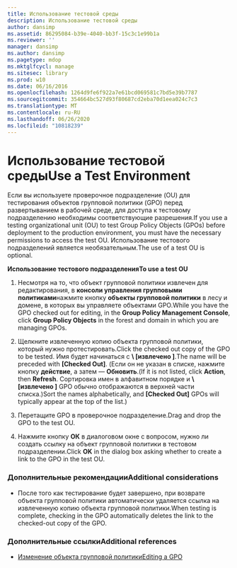 ```yaml
---
title: Использование тестовой среды
description: Использование тестовой среды
author: dansimp
ms.assetid: 86295084-b39e-4040-bb3f-15c3c1e99b1a
ms.reviewer: ''
manager: dansimp
ms.author: dansimp
ms.pagetype: mdop
ms.mktglfcycl: manage
ms.sitesec: library
ms.prod: w10
ms.date: 06/16/2016
ms.openlocfilehash: 1264d9fe6f922a7e61bcd069581c7bd5e39b7787
ms.sourcegitcommit: 354664bc527d93f80687cd2eba70d1eea024c7c3
ms.translationtype: MT
ms.contentlocale: ru-RU
ms.lasthandoff: 06/26/2020
ms.locfileid: "10818239"
---
```

# <span data-ttu-id="e5cac-103">Использование тестовой среды</span><span class="sxs-lookup"><span data-stu-id="e5cac-103">Use a Test Environment</span></span>


<span data-ttu-id="e5cac-104">Если вы используете проверочное подразделение (OU) для тестирования объектов групповой политики (GPO) перед развертыванием в рабочей среде, для доступа к тестовому подразделению необходимы соответствующие разрешения.</span><span class="sxs-lookup"><span data-stu-id="e5cac-104">If you use a testing organizational unit (OU) to test Group Policy Objects (GPOs) before deployment to the production environment, you must have the necessary permissions to access the test OU.</span></span> <span data-ttu-id="e5cac-105">Использование тестового подразделений является необязательным.</span><span class="sxs-lookup"><span data-stu-id="e5cac-105">The use of a test OU is optional.</span></span>

**<span data-ttu-id="e5cac-106">Использование тестового подразделения</span><span class="sxs-lookup"><span data-stu-id="e5cac-106">To use a test OU</span></span>**

1.  <span data-ttu-id="e5cac-107">Несмотря на то, что объект групповой политики извлечен для редактирования, в **консоли управления групповыми политиками**нажмите кнопку **объекты групповой политики** в лесу и домене, в которых вы управляете объектами GPO.</span><span class="sxs-lookup"><span data-stu-id="e5cac-107">While you have the GPO checked out for editing, in the **Group Policy Management Console**, click **Group Policy Objects** in the forest and domain in which you are managing GPOs.</span></span>

2.  <span data-ttu-id="e5cac-108">Щелкните извлеченную копию объекта групповой политики, который нужно протестировать.</span><span class="sxs-lookup"><span data-stu-id="e5cac-108">Click the checked out copy of the GPO to be tested.</span></span> <span data-ttu-id="e5cac-109">Имя будет начинаться с **\ [извлечено \]**.</span><span class="sxs-lookup"><span data-stu-id="e5cac-109">The name will be preceded with **\[Checked Out\]**.</span></span> <span data-ttu-id="e5cac-110">(Если он не указан в списке, нажмите кнопку **действие**, а затем — **Обновить**.</span><span class="sxs-lookup"><span data-stu-id="e5cac-110">(If it is not listed, click **Action**, then **Refresh**.</span></span> <span data-ttu-id="e5cac-111">Сортировка имен в алфавитном порядке и **\ [извлечено \]** GPO обычно отображаются в верхней части списка.)</span><span class="sxs-lookup"><span data-stu-id="e5cac-111">Sort the names alphabetically, and **\[Checked Out\]** GPOs will typically appear at the top of the list.)</span></span>

3.  <span data-ttu-id="e5cac-112">Перетащите GPO в проверочное подразделение.</span><span class="sxs-lookup"><span data-stu-id="e5cac-112">Drag and drop the GPO to the test OU.</span></span>

4.  <span data-ttu-id="e5cac-113">Нажмите кнопку **ОК** в диалоговом окне с вопросом, нужно ли создать ссылку на объект групповой политики в тестовом подразделении.</span><span class="sxs-lookup"><span data-stu-id="e5cac-113">Click **OK** in the dialog box asking whether to create a link to the GPO in the test OU.</span></span>

### <span data-ttu-id="e5cac-114">Дополнительные рекомендации</span><span class="sxs-lookup"><span data-stu-id="e5cac-114">Additional considerations</span></span>

-   <span data-ttu-id="e5cac-115">После того как тестирование будет завершено, при возврате объекта групповой политики автоматически удаляется ссылка на извлеченную копию объекта групповой политики.</span><span class="sxs-lookup"><span data-stu-id="e5cac-115">When testing is complete, checking in the GPO automatically deletes the link to the checked-out copy of the GPO.</span></span>

### <span data-ttu-id="e5cac-116">Дополнительные ссылки</span><span class="sxs-lookup"><span data-stu-id="e5cac-116">Additional references</span></span>

-   [<span data-ttu-id="e5cac-117">Изменение объекта групповой политики</span><span class="sxs-lookup"><span data-stu-id="e5cac-117">Editing a GPO</span></span>](editing-a-gpo-agpm30ops.md)

 

 





